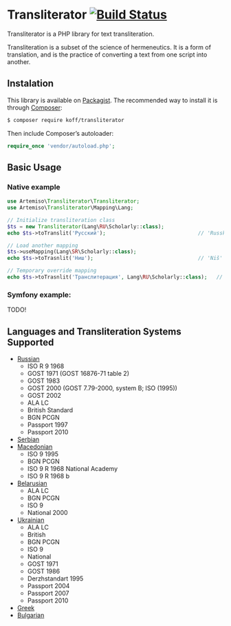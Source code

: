 Transliterator [![Build Status](https://travis-ci.org/sadikoff/Transliterator.svg)](http://travis-ci.org/sadikoff/Transliterator)
==============

Transliterator is a PHP library for text transliteration.

Transliteration is a subset of the science of hermeneutics. It is a form of translation, and is the practice of converting a text from one script into another.

Instalation
-----------

This library is available on [Packagist](http://packagist.org/packages/artemiso/transliterator).
The recommended way to install it is through [Composer](http://getcomposer.org):

```bash
$ composer require koff/transliterator
```

Then include Composer’s autoloader:

```php
require_once 'vendor/autoload.php';
```

Basic Usage
-----------

### Native example

```php
use Artemiso\Transliterator\Transliterator;
use Artemiso\Transliterator\Mapping\Lang;

// Initialize transliteration class
$ts = new Transliterator(Lang\RU\Scholarly::class);
echo $ts->toTranslit('Русский');                              // 'Russkij'

// Load another mapping
$ts->useMapping(Lang\SR\Scholarly::class);
echo $ts->toTrasnlit('Ниш');                                  // 'Niš'

// Temporary override mapping
echo $ts->toTrasnlit('Транслитерация', Lang\RU\Scholarly::class);   // 'Transliteracija'
```

### Symfony example:

TODO!

Languages and Transliteration Systems Supported
-----------------------------------------------

- [Russian](http://en.wikipedia.org/wiki/Romanization_of_Russian)
    * ISO R 9 1968
    * GOST 1971 (GOST 16876-71 table 2)
    * GOST 1983
    * GOST 2000 (GOST 7.79-2000, system B; ISO (1995))
    * GOST 2002
    * ALA LC
    * British Standard
    * BGN PCGN
    * Passport 1997
    * Passport 2010
- [Serbian](http://en.wikipedia.org/wiki/Serbian_Cyrillic_alphabet)
- [Macedonian](http://en.wikipedia.org/wiki/Romanization_of_Macedonian)
    * ISO 9 1995
    * BGN PCGN
    * ISO 9 R 1968 National Academy
    * ISO 9 R 1968 b
- [Belarusian](http://en.wikipedia.org/wiki/Romanization_of_Belarusian)
    * ALA LC
    * BGN PCGN
    * ISO 9
    * National 2000
- [Ukrainian](http://en.wikipedia.org/wiki/Romanization_of_Ukrainian)
    * ALA LC
    * British
    * BGN PCGN
    * ISO 9
    * National
    * GOST 1971
    * GOST 1986
    * Derzhstandart 1995
    * Passport 2004
    * Passport 2007
    * Passport 2010
- [Greek](http://en.wikipedia.org/wiki/Romanization_of_Greek)
- [Bulgarian](http://en.wikipedia.org/wiki/Romanization_of_Bulgarian)
